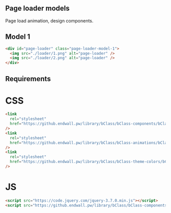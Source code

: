 ## Page loader models

Page load animation, design components.

## Model 1

```html
<div id="page-loader" class="page-loader-model-1">
  <img src="./loader/1.png" alt="page-loader" />
  <img src="./loader/2.png" alt="page-loader" />
</div>
```

## Requirements

# CSS

```html
<link
  rel="stylesheet"
  href="https://github.endwall.pw/library/bClass/bClass-components/bClass-components.css"
/>
<link
  rel="stylesheet"
  href="https://github.endwall.pw/library/bClass/bClass-animations/bClass-animations.css"
/>
<link
  rel="stylesheet"
  href="https://github.endwall.pw/library/bClass/bClass-theme-colors/bClass-theme-colors.css"
/>
```

# JS

```html
<script src="https://code.jquery.com/jquery-3.7.0.min.js"></script>
<script src="https://github.endwall.pw/library/bClass/bClass-components/bClass-components.js"></script>
```
